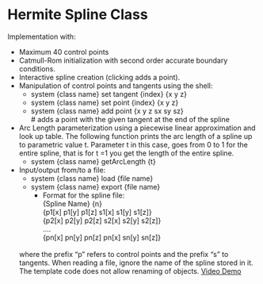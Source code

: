 <h1> Hermite Spline Class </h1>

Implementation with: 

* Maximum 40 control points
* Catmull-Rom initialization with second order accurate boundary conditions.
* Interactive spline creation (clicking adds a point).
* Manipulation of control points and tangents using the shell:
	* system {class name} set tangent {index} {x y z}
  * system {class name} set point {index} {x y z}
  * system {class name} add point {x y z sx sy sz} <br>      # adds a point with the given tangent at the end of the spline
* Arc Length parameterization using a piecewise linear approximation and look up table. The following function prints the arc length of a spline up to parametric value t. Parameter t in this case, goes from 0 to 1 for the entire spline, that is for t =1 you get the length of the entire spline.
	* system {class name} getArcLength {t}
* Input/output from/to a file:
	* system {class name} load {file name}
	* system {class name} export {file name}
	  * Format for the spline file: <br>
	  	{Spline Name} {n} <br>
		  {p1[x] p1[y] p1[z] s1[x] s1[y] s1[z]} <br>
	  	{p2[x] p2[y] p2[z] s2[x] s2[y] s2[z]} <br>
	  	…. <br>
	  	{pn[x] pn[y] pn[z] pn[x] sn[y] sn[z]} <br>
      <br>
  	where the prefix “p” refers to control points and the prefix “s” to tangents. When reading a file, ignore the name of the spline stored in it. The template code does not allow renaming of objects.
[Video Demo](https://youtu.be/M9JSoGzx4tY)
